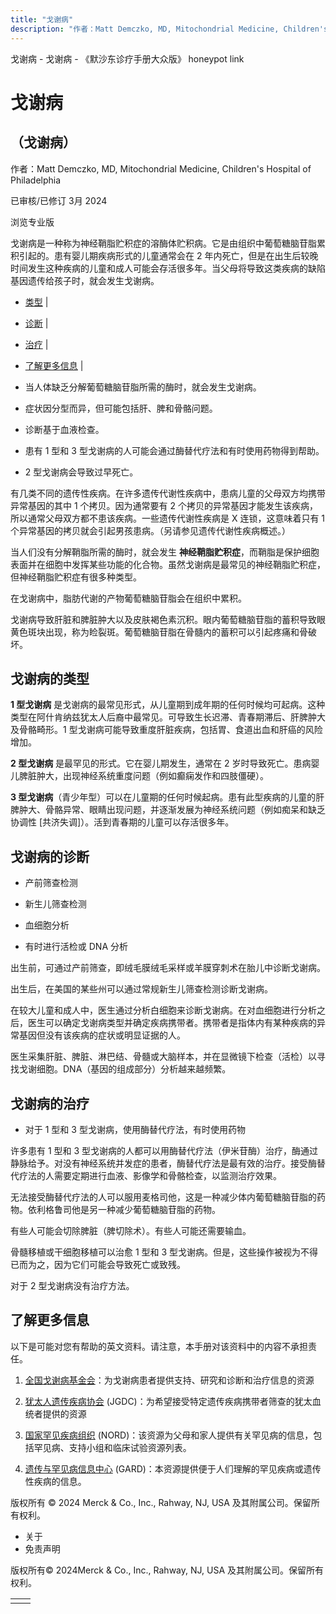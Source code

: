 ```yaml
---
title: "戈谢病"
description: "作者：Matt Demczko, MD, Mitochondrial Medicine, Children's Hospital of Philadelphia"
---
```


﻿戈谢病 \- 戈谢病 \- 《默沙东诊疗手册大众版》 honeypot link

# 戈谢病

## （戈谢病）

作者：Matt Demczko, MD, Mitochondrial Medicine, Children's Hospital of Philadelphia

已审核/已修订 3月 2024

浏览专业版

戈谢病是一种称为神经鞘脂贮积症的溶酶体贮积病。它是由组织中葡萄糖脑苷脂累积引起的。患有婴儿期疾病形式的儿童通常会在 2 年内死亡，但是在出生后较晚时间发生这种疾病的儿童和成人可能会存活很多年。当父母将导致这类疾病的缺陷基因遗传给孩子时，就会发生戈谢病。

- [类型](#类型_v88763108_zh) \|
- [诊断](#诊断_v37804183_zh) \|
- [治疗](#治疗_v37804219_zh) \|
- [了解更多信息](#了解更多信息_v37804260_zh) \|

- 当人体缺乏分解葡萄糖脑苷脂所需的酶时，就会发生戈谢病。

- 症状因分型而异，但可能包括肝、脾和骨骼问题。

- 诊断基于血液检查。

- 患有 1 型和 3 型戈谢病的人可能会通过酶替代疗法和有时使用药物得到帮助。

- 2 型戈谢病会导致过早死亡。


有几类不同的遗传性疾病。在许多遗传代谢性疾病中，患病儿童的父母双方均携带异常基因的其中 1 个拷贝。因为通常要有 2 个拷贝的异常基因才能发生该疾病，所以通常父母双方都不患该疾病。一些遗传代谢性疾病是 X 连锁，这意味着只有 1 个异常基因的拷贝就会引起男孩患病。（另请参见遗传代谢性疾病概述。）

当人们没有分解鞘脂所需的酶时，就会发生 **神经鞘脂贮积症**，而鞘脂是保护细胞表面并在细胞中发挥某些功能的化合物。虽然戈谢病是最常见的神经鞘脂贮积症，但神经鞘脂贮积症有很多种类型。

在戈谢病中，脂肪代谢的产物葡萄糖脑苷脂会在组织中累积。

戈谢病导致肝脏和脾脏肿大以及皮肤褐色素沉积。眼内葡萄糖脑苷脂的蓄积导致眼黄色斑块出现，称为睑裂斑。葡萄糖脑苷脂在骨髓内的蓄积可以引起疼痛和骨破坏。

## 戈谢病的类型

**1 型戈谢病** 是戈谢病的最常见形式，从儿童期到成年期的任何时候均可起病。这种类型在阿什肯纳兹犹太人后裔中最常见。可导致生长迟滞、青春期滞后、肝脾肿大及骨骼畸形。1 型戈谢病可能导致重度肝脏疾病，包括胃、食道出血和肝癌的风险增加。

**2 型戈谢病** 是最罕见的形式。它在婴儿期发生，通常在 2 岁时导致死亡。患病婴儿脾脏肿大，出现神经系统重度问题（例如癫痫发作和四肢僵硬）。

**3 型戈谢病**（青少年型）可以在儿童期的任何时候起病。患有此型疾病的儿童的肝脾肿大、骨骼异常、眼睛出现问题，并逐渐发展为神经系统问题（例如痴呆和缺乏协调性 \[共济失调\]）。活到青春期的儿童可以存活很多年。

## 戈谢病的诊断

- 产前筛查检测

- 新生儿筛查检测

- 血细胞分析

- 有时进行活检或 DNA 分析


出生前，可通过产前筛查，即绒毛膜绒毛采样或羊膜穿刺术在胎儿中诊断戈谢病。

出生后，在美国的某些州可以通过常规新生儿筛查检测诊断戈谢病。

在较大儿童和成人中，医生通过分析白细胞来诊断戈谢病。在对血细胞进行分析之后，医生可以确定戈谢病类型并确定疾病携带者。携带者是指体内有某种疾病的异常基因但没有该疾病的症状或明显证据的人。

医生采集肝脏、脾脏、淋巴结、骨髓或大脑样本，并在显微镜下检查（活检）以寻找戈谢细胞。DNA（基因的组成部分）分析越来越频繁。

## 戈谢病的治疗

- 对于 1 型和 3 型戈谢病，使用酶替代疗法，有时使用药物


许多患有 1 型和 3 型戈谢病的人都可以用酶替代疗法（伊米苷酶）治疗，酶通过静脉给予。对没有神经系统并发症的患者，酶替代疗法是最有效的治疗。接受酶替代疗法的人需要定期进行血液、影像学和骨骼检查，以监测治疗效果。

无法接受酶替代疗法的人可以服用麦格司他，这是一种减少体内葡萄糖脑苷脂的药物。依利格鲁司他是另一种减少葡萄糖脑苷脂的药物。

有些人可能会切除脾脏（脾切除术）。有些人可能还需要输血。

骨髓移植或干细胞移植可以治愈 1 型和 3 型戈谢病。但是，这些操作被视为不得已而为之，因为它们可能会导致死亡或致残。

对于 2 型戈谢病没有治疗方法。

## 了解更多信息

以下是可能对您有帮助的英文资料。请注意，本手册对该资料中的内容不承担责任。

1. [全国戈谢病基金会](http://www.gaucherdisease.org/)：为戈谢病患者提供支持、研究和诊断和治疗信息的资源

2. [犹太人遗传疾病协会](http://www.jewishgeneticdiseases.org/) (JGDC)：为希望接受特定遗传疾病携带者筛查的犹太血统者提供的资源

3. [国家罕见疾病组织](http://rarediseases.org/) (NORD)：该资源为父母和家人提供有关罕见病的信息，包括罕见病、支持小组和临床试验资源列表。

4. [遗传与罕见病信息中心](https://rarediseases.info.nih.gov/gard) (GARD)：本资源提供便于人们理解的罕见疾病或遗传性疾病的信息。




版权所有 © 2024
Merck & Co., Inc., Rahway, NJ, USA 及其附属公司。保留所有权利。

- 关于
- 免责声明

版权所有© 2024Merck & Co., Inc., Rahway, NJ, USA 及其附属公司。保留所有权利。

|     |     |
| --- | --- |
|  |  |